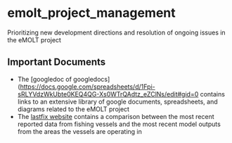 # emolt_project_management
Prioritizing new development directions and resolution of ongoing issues in the eMOLT project

## Important Documents
- The [googledoc of googledocs](https://docs.google.com/spreadsheets/d/1Fpi-sRLYVdzWkUbte0KEQ4QG-Xs0WTrQAdtz_eZClNs/edit#gid=0 contains links to an extensive library of google documents, spreadsheets, and diagrams related to the eMOLT project
- The [lastfix website](http://www.emolt.org/lastfix.html) contains a comparison between the most recent reported data from fishing vessels and the most recent model outputs from the areas the vessels are operating in
